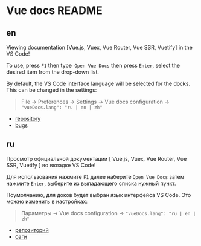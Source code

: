# Vue docs README

## en

Viewing documentation [Vue.js, Vuex, Vue Router, Vue SSR, Vuetify] in the VS Code!

To use, press `F1` then type` Open Vue Docs` then press `Enter`, select the desired item from the drop-down list.

By default, the VS Code interface language will be selected for the docks. This can be changed in the settings:

> File -> Preferences -> Settings -> Vue docs configuration ->
> ` "vueDocs.lang": "ru | en | zh" `

+ [repository](https://github.com/Titiaiev/vscode-vue-docs)
+ [bugs](https://github.com/Titiaiev/vscode-vue-docs/issues)

## ru

Просмотр официальной документации [ Vue.js, Vuex, Vue Router, Vue SSR, Vuetify ] во вкладке VS Code!

Для использования нажмите `F1` далее наберите `Open Vue Docs` затем нажмите `Enter`, выберите из выпадающего списка нужный пункт.

Поумолчанию, для доков будет выбран язык интерфейса VS Code. Это можно изменить в настройках:

> Параметры -> Vue docs configuration ->
> ` "vueDocs.lang": "ru | en | zh" `

+ [репозиторий](https://github.com/Titiaiev/vscode-vue-docs)
+ [баги](https://github.com/Titiaiev/vscode-vue-docs/issues)

